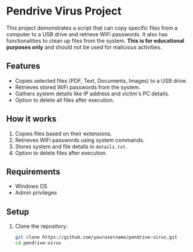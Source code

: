 # Pendrive Virus Project

This project demonstrates a script that can copy specific files from a computer to a USB drive and retrieve WiFi passwords. It also has functionalities to clean up files from the system. **This is for educational purposes only** and should not be used for malicious activities.

## Features
- Copies selected files (PDF, Text, Documents, Images) to a USB drive.
- Retrieves stored WiFi passwords from the system.
- Gathers system details like IP address and victim's PC details.
- Option to delete all files after execution.

## How it works
1. Copies files based on their extensions.
2. Retrieves WiFi passwords using system commands.
3. Stores system and file details in `details.txt`.
4. Option to delete files after execution.

## Requirements
- Windows OS
- Admin privileges

## Setup

1. Clone the repository:
   ```bash
   git clone https://github.com/yourusername/pendrive-virus.git
   cd pendrive-virus

